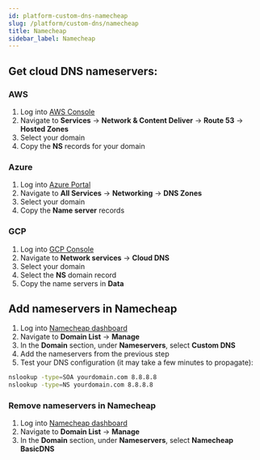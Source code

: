 ```yaml
---
id: platform-custom-dns-namecheap
slug: /platform/custom-dns/namecheap
title: Namecheap
sidebar_label: Namecheap
---
```


## Get cloud DNS nameservers:
### AWS
1. Log into [AWS Console](https://aws.amazon.com/console/)
2. Navigate to **Services** -> **Network & Content Deliver** -> **Route 53** -> **Hosted Zones**
3. Select your domain
4. Copy the **NS** records for your domain

### Azure
1. Log into [Azure Portal](https://portal.azure.com/)
2. Navigate to **All Services** -> **Networking** -> **DNS Zones**
3. Select your domain
4. Copy the **Name server** records

### GCP
1. Log into [GCP Console](https://console.cloud.google.com/)
2. Navigate to **Network services** -> **Cloud DNS**
3. Select your domain
4. Select the **NS** domain record
5. Copy the name servers in **Data**

## Add nameservers in Namecheap
1. Log into [Namecheap dashboard](https://www.namecheap.com/myaccount/login/)
2. Navigate to **Domain List** -> **Manage**
3. In the **Domain** section, under **Nameservers**, select **Custom DNS**
4. Add the nameservers from the previous step
5. Test your DNS configuration (it may take a few minutes to propagate):
```bash
nslookup -type=SOA yourdomain.com 8.8.8.8
nslookup -type=NS yourdomain.com 8.8.8.8
```

### Remove nameservers in Namecheap
1. Log into [Namecheap dashboard](https://www.namecheap.com/myaccount/login/)
2. Navigate to **Domain List** -> **Manage**
3. In the **Domain** section, under **Nameservers**, select **Namecheap BasicDNS**